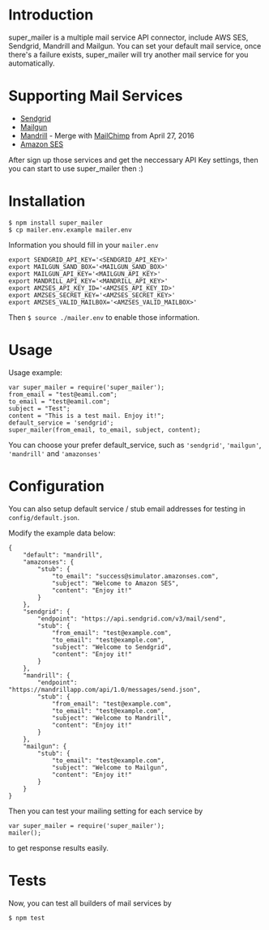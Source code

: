 # Introduction

super_mailer is a multiple mail service API connector, include AWS SES, Sendgrid, Mandrill and Mailgun. You can set your default mail service, once there's a failure exists, super_mailer will try another mail service for you automatically.

# Supporting Mail Services

* [Sendgrid](http://sendgrid.com)
* [Mailgun](http://mailgun.com)
* [Mandrill](http://mandrillapp.com) - Merge with [MailChimp](http://mailchimp.com) from April 27, 2016
* [Amazon SES](https://aws.amazon.com/ses/)

After sign up those services and get the neccessary API Key settings, then you can start to use super_mailer then :)


# Installation

```
$ npm install super_mailer
$ cp mailer.env.example mailer.env
```

Information you should fill in your ```mailer.env```

```
export SENDGRID_API_KEY='<SENDGRID_API_KEY>'
export MAILGUN_SAND_BOX='<MAILGUN_SAND_BOX>'
export MAILGUN_API_KEY='<MAILGUN_API_KEY>'
export MANDRILL_API_KEY='<MANDRILL_API_KEY>'
export AMZSES_API_KEY_ID='<AMZSES_API_KEY_ID>'
export AMZSES_SECRET_KEY='<AMZSES_SECRET_KEY>'
export AMZSES_VALID_MAILBOX='<AMZSES_VALID_MAILBOX>'
```

Then ```$ source ./mailer.env``` to enable those information.


# Usage

Usage example:

```
var super_mailer = require('super_mailer');
from_email = "test@eamil.com";
to_email = "test@eamil.com";
subject = "Test";
content = "This is a test mail. Enjoy it!";
default_service = 'sendgrid';
super_mailer(from_email, to_email, subject, content);
```

You can choose your prefer default_service, such as ```'sendgrid'```, ```'mailgun'```, ```'mandrill'``` and ```'amazonses'```


# Configuration

You can also setup default service / stub email addresses for testing in ```config/default.json```.

Modify the example data below:

```
{
    "default": "mandrill",
    "amazonses": {
        "stub": {
            "to_email": "success@simulator.amazonses.com",
            "subject": "Welcome to Amazon SES",
            "content": "Enjoy it!"
        }
    },
    "sendgrid": {
        "endpoint": "https://api.sendgrid.com/v3/mail/send",
        "stub": {
            "from_email": "test@example.com",
            "to_email": "test@example.com",
            "subject": "Welcome to Sendgrid",
            "content": "Enjoy it!"
        }
    },
    "mandrill": {
        "endpoint": "https://mandrillapp.com/api/1.0/messages/send.json",
        "stub": {
            "from_email": "test@example.com",
            "to_email": "test@example.com",
            "subject": "Welcome to Mandrill",
            "content": "Enjoy it!"
        }
    },
    "mailgun": {
        "stub": {
            "to_email": "test@example.com",
            "subject": "Welcome to Mailgun",
            "content": "Enjoy it!"
        }
    }
}
```

Then you can test your mailing setting for each service by

```
var super_mailer = require('super_mailer');
mailer();
```

to get response results easily.

# Tests

Now, you can test all builders of mail services by

```
$ npm test
```


